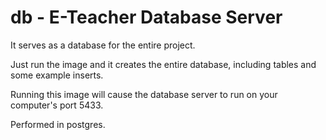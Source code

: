 # db - E-Teacher Database Server
It serves as a database for the entire project.

Just run the image and it creates the entire database, including tables and some example inserts.

Running this image will cause the database server to run on your computer's port 5433.

Performed in postgres.
